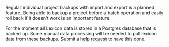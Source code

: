 Regular individual project backups with import and export is a planned feature. Being able to backup a project before a batch operation and easily roll back if it doesn't work is an important feature.

For the moment all Lexicon data is stored in a Postgres database that is backed up. Some manual data processing will be needed to pull lexicon data from these backups. Submit a [help request](/feedback/) to have this done.